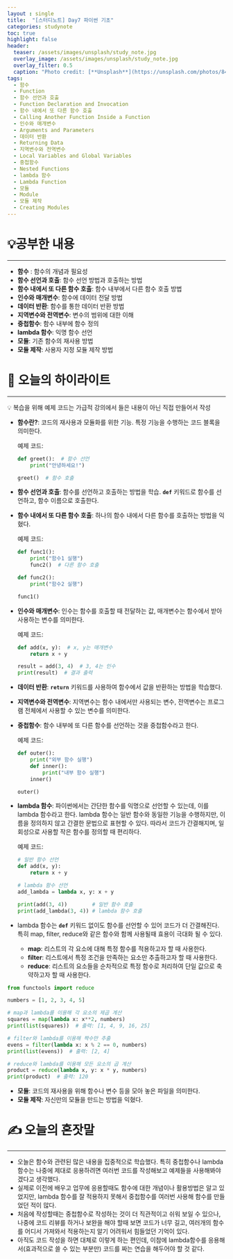 ```yaml
---
layout : single
title:  "[스터디노트] Day7 파이썬 기초"
categories: studynote
toc: true
highlight: false
header:
  teaser: /assets/images/unsplash/study_note.jpg
  overlay_image: /assets/images/unsplash/study_note.jpg
  overlay_filter: 0.5
  caption: "Photo credit: [**Unsplash**](https://unsplash.com/photos/842ofHC6MaI)"
tags:
  - 함수
  - Function
  - 함수 선언과 호출
  - Function Declaration and Invocation
  - 함수 내에서 또 다른 함수 호출
  - Calling Another Function Inside a Function
  - 인수와 매개변수
  - Arguments and Parameters
  - 데이터 반환
  - Returning Data
  - 지역변수와 전역변수
  - Local Variables and Global Variables
  - 중첩함수
  - Nested Functions
  - lambda 함수
  - Lambda Function
  - 모듈
  - Module
  - 모듈 제작
  - Creating Modules
---
```



# 💡공부한 내용

---

- **함수** : 함수의 개념과 필요성
- **함수 선언과 호출**: 함수 선언 방법과 호출하는 방법
- **함수 내에서 또 다른 함수 호출**: 함수 내부에서 다른 함수 호출 방법
- **인수와 매개변수**: 함수에 데이터 전달 방법
- **데이터 반환**: 함수를 통한 데이터 반환 방법
- **지역변수와 전역변수**: 변수의 범위에 대한 이해
- **중첩함수**: 함수 내부에 함수 정의
- **lambda 함수**: 익명 함수 선언
- **모듈**: 기존 함수의 재사용 방법
- **모듈 제작**: 사용자 지정 모듈 제작 방법

# 📝 오늘의 하이라이트

---

<aside>
💡 복습을 위해 예제 코드는 가급적 강의에서 들은 내용이 아닌 직접 만들어서 작성

</aside>

- **함수란?**: 코드의 재사용과 모듈화를 위한 기능. 특정 기능을 수행하는 코드 블록을 의미한다.
    
    예제 코드:
    
    ```python
    def greet():  # 함수 선언
        print("안녕하세요!")
    
    greet()  # 함수 호출
    ```
    
- **함수 선언과 호출**: 함수를 선언하고 호출하는 방법을 학습. **`def`** 키워드로 함수를 선언하고, 함수 이름으로 호출한다.
- **함수 내에서 또 다른 함수 호출**: 하나의 함수 내에서 다른 함수를 호출하는 방법을 익혔다.
    
    예제 코드:
    
    ```python
    def func1():
        print("함수1 실행")
        func2()  # 다른 함수 호출
    
    def func2():
        print("함수2 실행")
    
    func1()
    ```
    
- **인수와 매개변수**: 인수는 함수를 호출할 때 전달하는 값, 매개변수는 함수에서 받아 사용하는 변수를 의미한다.
    
    예제 코드:
    
    ```python
    def add(x, y):  # x, y는 매개변수
        return x + y
    
    result = add(3, 4)  # 3, 4는 인수
    print(result)  # 결과 출력
    ```
    
- **데이터 반환**: **`return`** 키워드를 사용하여 함수에서 값을 반환하는 방법을 학습했다.
- **지역변수와 전역변수**: 지역변수는 함수 내에서만 사용되는 변수, 전역변수는 프로그램 전체에서 사용할 수 있는 변수를 의미한다.
- **중첩함수**: 함수 내부에 또 다른 함수를 선언하는 것을 중첩함수라고 한다.
    
    예제 코드:
    
    ```python
    def outer():
        print("외부 함수 실행")
        def inner():
            print("내부 함수 실행")
        inner()
    
    outer()
    ```
    
- **lambda 함수**: 파이썬에서는 간단한 함수를 익명으로 선언할 수 있는데, 이를 lambda 함수라고 한다. lambda 함수는 일반 함수와 동일한 기능을 수행하지만, 이름을 정의하지 않고 간결한 문법으로 표현할 수 있다. 따라서 코드가 간결해지며, 일회성으로 사용할 작은 함수를 정의할 때 편리하다.
    
    예제 코드:
    
    ```python
    # 일반 함수 선언
    def add(x, y):
        return x + y
    
    # lambda 함수 선언
    add_lambda = lambda x, y: x + y
    
    print(add(3, 4))        # 일반 함수 호출
    print(add_lambda(3, 4)) # lambda 함수 호출
    ```
    
- lambda 함수는 **`def`** 키워드 없이도 함수를 선언할 수 있어 코드가 더 간결해진다. 특히 map, filter, reduce와 같은 함수와 함께 사용될때 효용이 극대화 될 수 있다.
    - **map**: 리스트의 각 요소에 대해 특정 함수를 적용하고자 할 때 사용한다.
    - **filter**: 리스트에서 특정 조건을 만족하는 요소만 추출하고자 할 때 사용한다.
    - **reduce**: 리스트의 요소들을 순차적으로 특정 함수로 처리하여 단일 값으로 축약하고자 할 때 사용한다.

```python
from functools import reduce

numbers = [1, 2, 3, 4, 5]

# map과 lambda를 이용해 각 요소의 제곱 계산
squares = map(lambda x: x**2, numbers)
print(list(squares))  # 출력: [1, 4, 9, 16, 25]

# filter와 lambda를 이용해 짝수만 추출
evens = filter(lambda x: x % 2 == 0, numbers)
print(list(evens))  # 출력: [2, 4]

# reduce와 lambda를 이용해 모든 요소의 곱 계산
product = reduce(lambda x, y: x * y, numbers)
print(product)  # 출력: 120
```

- **모듈**: 코드의 재사용을 위해 함수나 변수 등을 모아 놓은 파일을 의미한다.
- **모듈 제작**: 자신만의 모듈을 만드는 방법을 익혔다.

# ✍️ 오늘의 혼잣말

---

- 오늘은 함수와 관련된 많은 내용을 집중적으로 학습했다. 특히 중첩함수나 lambda 함수는 나중에 제대로 응용하려면 여러번 코드를 작성해보고 예제들을 사용해봐야겠다고 생각했다.
- 실제로 이전에 배우고 업무에 응용할때도 함수에 대한 개념이나 활용방법은 알고 있었지만, lambda 함수를 잘 적용하지 못해서 중첩함수를 여러번 사용해 함수를 만들었던 적이 많다.
- 처음에 작성할때는 중첩함수로 작성하는 것이 더 직관적이고 쉬워 보일 수 있으나, 나중에 코드 리뷰를 하거나 보완을 해야 할때 보면 코드가 너무 길고, 여러개의 함수를 어디서 가져와서 적용하는지 알기 어려워서 힘들었던 기억이 있다.
- 아직도 코드 작성을 하면 대체로 이렇게 하는 편인데, 이참에 lambda함수를 응용해서(효과적으로 쓸 수 있는 부분만) 코드를 짜는 연습을 해두어야 할 것 같다.